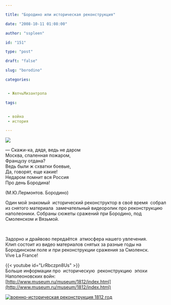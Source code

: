 ```yaml
---

title: "Бородино или историческая реконструкция"

date: "2008-10-11 01:08:00"

author: "sspleen"

id: "151"

type: "post"

draft: "false"

slug: "borodino"

categories:


 - ЖелчьМизантропа

tags:


 - война
 - история

---
```

[![](/uploads/2012/04/borodino.jpg)](/2008/10/borodino/borodino/)

  

— Скажи-ка, дядя, ведь не даром  
Москва, спаленная пожаром,  
Французу отдана?  
Ведь были ж схватки боевые,  
Да, говорят, еще какие!  
Недаром помнит вся Россия  
Про день Бородина!

  

(М.Ю.Лермонтов. Бородино)

  
Один мой знакомый  исторический реконструктор в своё время  собрал из снятого материала  замечательный видеоролик про реконструкцию наполеоники. Собраны сюжеты сражений при Бородино, под Смоленском и Вязьмой.  
  
   
  
Задорно и драйвово передаётся  атмосфера нашего увлечения.  
Клип состоит из видео материалов снятых за разные годы на Бородинском поле и при реконструкции сражения за Смоленск.  
Vive La France!  
  
{{< youtube id="LrRbczpn8Us" >}}  
Больше информации про  историческую  реконструкцию  эпохи Наполеоновских войн:  
[http://www.museum.ru/museum/1812/index.html](http://www.museum.ru/museum/1812/index.html)  
  
[![военно-историческая реконструкция 1812 год](/uploads/2008/10/150b165a8bec56efdc.jpg "реконструкция наполеоники")](/uploads/2008/10/150b165a8bec56efdc.jpg)
